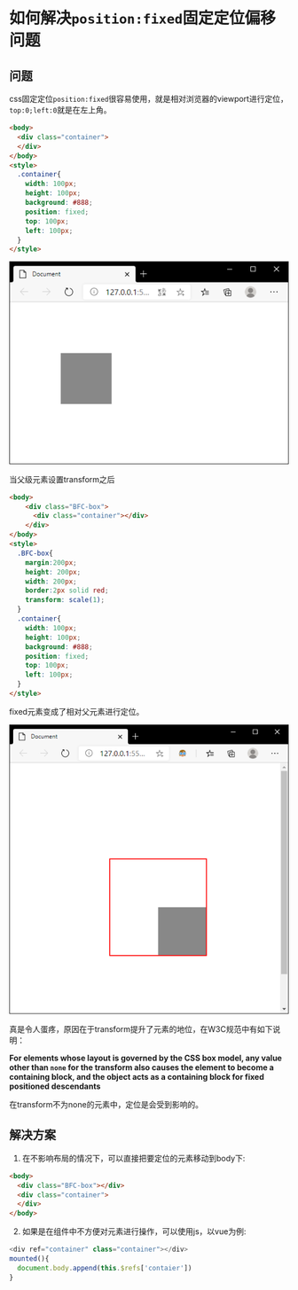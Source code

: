 # 如何解决`position:fixed`固定定位偏移问题

## 问题

css固定定位`position:fixed`很容易使用，就是相对浏览器的viewport进行定位，`top:0;left:0`就是在左上角。

```html
<body>
  <div class="container">
  </div>	
</body>	
<style>
  .container{
    width: 100px;
    height: 100px;
    background: #888;
    position: fixed;
    top: 100px;
    left: 100px;
  }
</style>
```

![image-20201218154433742](./assets/image-20201218154433742.png)

当父级元素设置transform之后

```html
<body>
    <div class="BFC-box">
      <div class="container"></div>
    </div>
</body>
<style>
  .BFC-box{
    margin:200px;
    height: 200px;
    width: 200px;
    border:2px solid red;
    transform: scale(1);
  }
  .container{
    width: 100px;
    height: 100px;
    background: #888;
    position: fixed;
    top: 100px;
    left: 100px;
  }
</style>
```

fixed元素变成了相对父元素进行定位。

![image-20201218155620225](./assets/image-20201218155620225.png)

真是令人蛋疼，原因在于transform提升了元素的地位，在W3C规范中有如下说明：

**For elements whose layout is governed by the CSS box model, any value other than `none` for the transform also causes the element to become a containing block, and the object acts as a containing block for fixed positioned descendants**

在transform不为none的元素中，定位是会受到影响的。

## 解决方案

1. 在不影响布局的情况下，可以直接把要定位的元素移动到body下:

```html
<body>
  <div class="BFC-box"></div>
  <div class="container">
  </div>	
</body>	
```

2. 如果是在组件中不方便对元素进行操作，可以使用js，以vue为例:

```js
<div ref="container" class="container"></div>
mounted(){
  document.body.append(this.$refs['contaier'])
}

```



